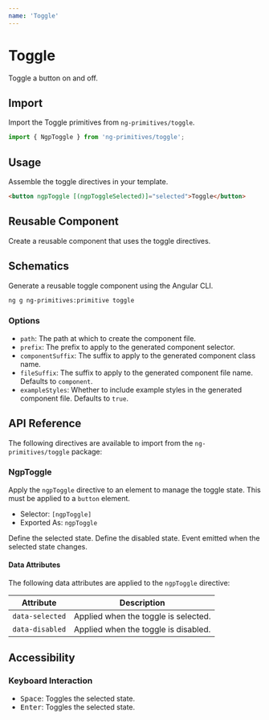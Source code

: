 ```yaml
---
name: 'Toggle'
---
```


# Toggle

Toggle a button on and off.

<docs-example name="toggle"></docs-example>

## Import

Import the Toggle primitives from `ng-primitives/toggle`.

```ts
import { NgpToggle } from 'ng-primitives/toggle';
```

## Usage

Assemble the toggle directives in your template.

```html
<button ngpToggle [(ngpToggleSelected)]="selected">Toggle</button>
```

## Reusable Component

Create a reusable component that uses the toggle directives.

<docs-snippet name="toggle"></docs-snippet>

## Schematics

Generate a reusable toggle component using the Angular CLI.

```bash npm
ng g ng-primitives:primitive toggle
```

### Options

- `path`: The path at which to create the component file.
- `prefix`: The prefix to apply to the generated component selector.
- `componentSuffix`: The suffix to apply to the generated component class name.
- `fileSuffix`: The suffix to apply to the generated component file name. Defaults to `component`.
- `exampleStyles`: Whether to include example styles in the generated component file. Defaults to `true`.

## API Reference

The following directives are available to import from the `ng-primitives/toggle` package:

### NgpToggle

Apply the `ngpToggle` directive to an element to manage the toggle state. This must be applied to a `button` element.

- Selector: `[ngpToggle]`
- Exported As: `ngpToggle`

<response-field name="ngpToggleSelected" type="boolean" default="false">
  Define the selected state.
</response-field>

<response-field name="ngpToggleDisabled" type="boolean" default="false">
  Define the disabled state.
</response-field>

<response-field name="ngpToggleSelectedChange" type="boolean">
  Event emitted when the selected state changes.
</response-field>

#### Data Attributes

The following data attributes are applied to the `ngpToggle` directive:

| Attribute       | Description                          |
| --------------- | ------------------------------------ |
| `data-selected` | Applied when the toggle is selected. |
| `data-disabled` | Applied when the toggle is disabled. |

## Accessibility

### Keyboard Interaction

- <kbd>Space</kbd>: Toggles the selected state.
- <kbd>Enter</kbd>: Toggles the selected state.
